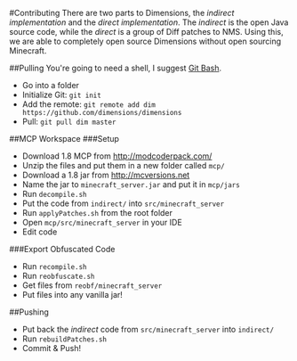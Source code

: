 #Contributing
There are two parts to Dimensions, the *indirect implementation* and the *direct implementation*. The *indirect* is the open Java source code, while the *direct* is a group of Diff patches to NMS. Using this, we are able to completely open source Dimensions without open sourcing Minecraft.

##Pulling
You're going to need a shell, I suggest [Git Bash](http://git-scm.com/downloads).
* Go into a folder
* Initialize Git: `git init`
* Add the remote: `git remote add dim https://github.com/dimensions/dimensions`
* Pull: `git pull dim master`


##MCP Workspace
###Setup
* Download 1.8 MCP from http://modcoderpack.com/
* Unzip the files and put them in a new folder called `mcp/`
* Download a 1.8 jar from http://mcversions.net
* Name the jar to `minecraft_server.jar` and put it in `mcp/jars`
* Run `decompile.sh`
* Put the code from `indirect/` into `src/minecraft_server`
* Run `applyPatches.sh` from the root folder
* Open `mcp/src/minecraft_server` in your IDE
* Edit code

###Export Obfuscated Code
* Run `recompile.sh`
* Run `reobfuscate.sh`
* Get files from `reobf/minecraft_server`
* Put files into any vanilla jar!

##Pushing
* Put back the *indirect* code from `src/minecraft_server` into `indirect/`
* Run `rebuildPatches.sh`
* Commit & Push!
